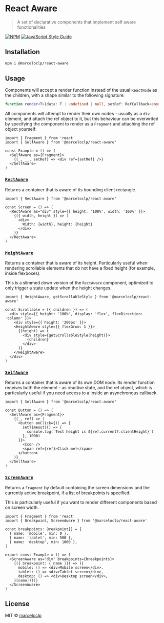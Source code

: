 # React Aware

> A set of declarative components that implement self aware functionalities

[![NPM](https://img.shields.io/npm/v/@marceloclp/react-aware.svg)](https://www.npmjs.com/package/@marceloclp/react-aware) [![JavaScript Style Guide](https://img.shields.io/badge/code_style-standard-brightgreen.svg)](https://standardjs.com)

## Installation

```bash
npm i @marceloclp/react-aware
```

## Usage

Components will accept a render function instead of the usual `ReactNode` as the
children, with a shape similar to the following signature:

```ts
function render<T>(data: T | undefined | null, setRef: RefCallback<any>): JSX.Element
```

All components will attempt to render their own nodes - usually as a `div`
element, and attach the ref object to it, but this behaviour can be overwrited
by specifying the component to render as a `Fragment` and attaching the ref
object yourself:

```tsx
import { Fragment } from 'react'
import { SelfAware } from '@marceloclp/react-aware'

const Example = () => (
  <SelfAware as={Fragment}>
    {(_, __, setRef) => <div ref={setRef} />}
  </SelfAware>
)
```

### [`RectAware`]("./example/src/components/rect-aware.tsx")

Returns a container that is aware of its bounding client rectangle.

```tsx
import { RectAware } from '@marceloclp/react-aware'

const Screen = () => (
  <RectAware as="div" style={{ height: '100%', width: '100%' }}>
    {({ width, height }) => (
      <div>
        Width: {width}, height: {height}
      </div>
    )}
  </RectAware>
)
```

### [`HeightAware`]("./example/src/components/height-aware.tsx")

Returns a container that is aware of its height. Particularly useful when
rendering scrollable elements that do not have a fixed height (for example,
inside flexboxes).

This is a slimmed down version of the `RectAware` component, optimized to only
trigger a state update when the height changes.

```tsx
import { HeightAware, getScrollableStyle } from '@marceloclp/react-aware'

const Scrollable = ({ children }) => (
  <div style={{ height: '100%', display: 'flex', flexDirection: 'column' }}>
    <div style={{ height: '200px' }}>
    <HeightAware style={{ flexGrow: 1 }}>
      {(height) => (
        <div style={getScrollableStyle(height)}>
          {children}
        </div>
      )}
    </HeightAware>
  </div>
)
```

### [`SelfAware`]("./example/src/components/self-aware.tsx")

Returns a container that is aware of its own DOM node. Its render function
receives both the element - as reactive state, and the ref object, which is
particularly useful if you need access to a inside an asynchronous callback.

```tsx
import { SelfAware } from '@marceloclp/react-aware'

const Button = () => (
  <SelfAware as={Fragment}>
    {(_, ref) => (
      <button onClick={() => {
        setTimeout(() => {
          console.log(`Text height is ${ref.current?.clientHeight}`)
        }, 1000)
      }}>
        <Icon />
        <span ref={ref}>Click me!</span>
      </button>
    )}
  </SelfAware>
)
```

### [`ScreenAware`]("./example/src/components/screen-aware.tsx")

Returns a `Fragment` by default containing the screen dimensions and the
currently active breakpoint, if a list of breakpoints is specified.

This is particularly useful if you want to render different components based on
screen width.

```tsx
import { Fragment } from 'react'
import { Breakpoint, ScreenAware } from '@marceloclp/react-aware'

const breakpoints: Breakpoint[] = [
  { name: 'mobile', min: 0 },
  { name: 'tablet', min: 500 },
  { name: 'desktop', min: 1000 },
]

export const Example = () => (
  <ScreenAware as="div" breakpoints={breakpoints}>
    {({ breakpoint: { name }}) => ({
      mobile: () => <div>Mobile screen</div>,
      tablet: () => <div>Tablet screen</div>,
      desktop: () => <div>Desktop screen</div>,
    }[name])()}
  </ScreenAware>
)
```

## License

MIT © [marceloclp](https://github.com/marceloclp)
